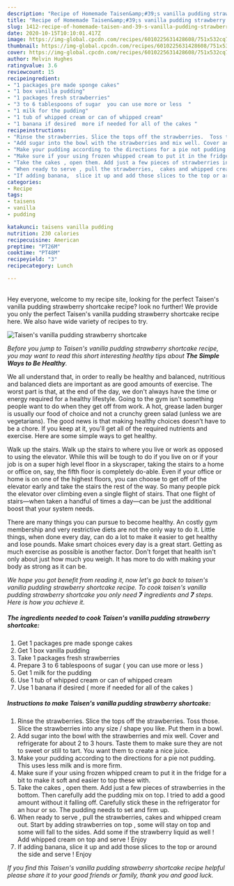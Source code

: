 ```yaml
---
description: "Recipe of Homemade Taisen&amp;#39;s vanilla pudding strawberry shortcake"
title: "Recipe of Homemade Taisen&amp;#39;s vanilla pudding strawberry shortcake"
slug: 1412-recipe-of-homemade-taisen-and-39-s-vanilla-pudding-strawberry-shortcake
date: 2020-10-15T10:10:01.417Z
image: https://img-global.cpcdn.com/recipes/6010225631428608/751x532cq70/taisens-vanilla-pudding-strawberry-shortcake-recipe-main-photo.jpg
thumbnail: https://img-global.cpcdn.com/recipes/6010225631428608/751x532cq70/taisens-vanilla-pudding-strawberry-shortcake-recipe-main-photo.jpg
cover: https://img-global.cpcdn.com/recipes/6010225631428608/751x532cq70/taisens-vanilla-pudding-strawberry-shortcake-recipe-main-photo.jpg
author: Melvin Hughes
ratingvalue: 3.6
reviewcount: 15
recipeingredient:
- "1 packages pre made sponge cakes"
- "1 box vanilla pudding"
- "1 packages fresh strawberries"
- "3 to 6 tablespoons of sugar  you can use more or less  "
- "1 milk for the pudding"
- "1 tub of whipped cream or can of whipped cream"
- "1 banana if desired  more if needed for all of the cakes "
recipeinstructions:
- "Rinse the strawberries. Slice the tops off the strawberries.  Toss those. Slice the strawberries into any size / shape you like. Put them in a bowl."
- "Add sugar into the bowl with the strawberries and mix well. Cover and refrigerate for about 2 to 3 hours. Taste them to make sure they are not to sweet or still to tart. You want them to create a nice juice."
- "Make your pudding according to the directions for a pie not pudding.  This uses less milk and is more firm."
- "Make sure if your using frozen whipped cream to put it in the fridge for a bit to make it soft and easier to top these with."
- "Take the cakes , open them. Add just a few pieces of strawberries in the bottom. Then carefully add the pudding mix on top. I  tried to add a good amount without it falling off. Carefully stick these in the refrigerator for an hour or so. The pudding needs to set and firm up."
- "When ready to serve , pull the strawberries,  cakes and whipped cream out. Start by adding strawberries on top , some will stay on top and some will fall to the sides.  Add some if the strawberry liquid as well ! Add whipped cream on top and serve ! Enjoy"
- "If adding banana,  slice it up and add those slices to the top or around the side and serve !  Enjoy"
categories:
- Recipe
tags:
- taisens
- vanilla
- pudding

katakunci: taisens vanilla pudding 
nutrition: 230 calories
recipecuisine: American
preptime: "PT26M"
cooktime: "PT48M"
recipeyield: "3"
recipecategory: Lunch

---
```

<br>
Hey everyone, welcome to my recipe site, looking for the perfect Taisen&#39;s vanilla pudding strawberry shortcake recipe? look no further! We provide you only the perfect Taisen&#39;s vanilla pudding strawberry shortcake recipe here. We also have wide variety of recipes to try.
<br>


![Taisen&#39;s vanilla pudding strawberry shortcake](https://img-global.cpcdn.com/recipes/6010225631428608/751x532cq70/taisens-vanilla-pudding-strawberry-shortcake-recipe-main-photo.jpg)

<i>Before you jump to Taisen&#39;s vanilla pudding strawberry shortcake recipe, you may want to read this short interesting healthy tips about <strong>The Simple Ways to Be Healthy</strong>.</i>

We all understand that, in order to really be healthy and balanced, nutritious and balanced diets are important as are good amounts of exercise. The worst part is that, at the end of the day, we don't always have the time or energy required for a healthy lifestyle. Going to the gym isn't something people want to do when they get off from work. A hot, grease laden burger is usually our food of choice and not a crunchy green salad (unless we are vegetarians). The good news is that making healthy choices doesn’t have to be a chore. If you keep at it, you'll get all of the required nutrients and exercise. Here are some simple ways to get healthy.

Walk up the stairs. Walk up the stairs to where you live or work as opposed to using the elevator. While this will be tough to do if you live on or if your job is on a super high level floor in a skyscraper, taking the stairs to a home or office on, say, the fifth floor is completely do-able. Even if your office or home is on one of the highest floors, you can choose to get off of the elevator early and take the stairs the rest of the way. So many people pick the elevator over climbing even a single flight of stairs. That one flight of stairs—when taken a handful of times a day—can be just the additional boost that your system needs. 

There are many things you can pursue to become healthy. An costly gym membership and very restrictive diets are not the only way to do it. Little things, when done every day, can do a lot to make it easier to get healthy and lose pounds. Make smart choices every day is a great start. Getting as much exercise as possible is another factor. Don't forget that health isn't only about just how much you weigh. It has more to do with making your body as strong as it can be. 


<i>We hope you got benefit from reading it, now let's go back to taisen&#39;s vanilla pudding strawberry shortcake recipe. To cook taisen&#39;s vanilla pudding strawberry shortcake you only need <strong>7</strong> ingredients and <strong>7</strong> steps. Here is how you achieve it.
</i>

##### The ingredients needed to cook Taisen&#39;s vanilla pudding strawberry shortcake:

1. Get 1 packages pre made sponge cakes
1. Get 1 box vanilla pudding
1. Take 1 packages fresh strawberries
1. Prepare 3 to 6 tablespoons of sugar ( you can use more or less  )
1. Get 1 milk for the pudding
1. Use 1 tub of whipped cream or can of whipped cream
1. Use 1 banana if desired ( more if needed for all of the cakes )


##### Instructions to make Taisen&#39;s vanilla pudding strawberry shortcake:

1. Rinse the strawberries. Slice the tops off the strawberries.  Toss those. Slice the strawberries into any size / shape you like. Put them in a bowl.
1. Add sugar into the bowl with the strawberries and mix well. Cover and refrigerate for about 2 to 3 hours. Taste them to make sure they are not to sweet or still to tart. You want them to create a nice juice.
1. Make your pudding according to the directions for a pie not pudding.  This uses less milk and is more firm.
1. Make sure if your using frozen whipped cream to put it in the fridge for a bit to make it soft and easier to top these with.
1. Take the cakes , open them. Add just a few pieces of strawberries in the bottom. Then carefully add the pudding mix on top. I  tried to add a good amount without it falling off. Carefully stick these in the refrigerator for an hour or so. The pudding needs to set and firm up.
1. When ready to serve , pull the strawberries,  cakes and whipped cream out. Start by adding strawberries on top , some will stay on top and some will fall to the sides.  Add some if the strawberry liquid as well ! Add whipped cream on top and serve ! Enjoy
1. If adding banana,  slice it up and add those slices to the top or around the side and serve !  Enjoy


<i>If you find this Taisen&#39;s vanilla pudding strawberry shortcake recipe helpful please share it to your good friends or family, thank you and good luck.</i>
